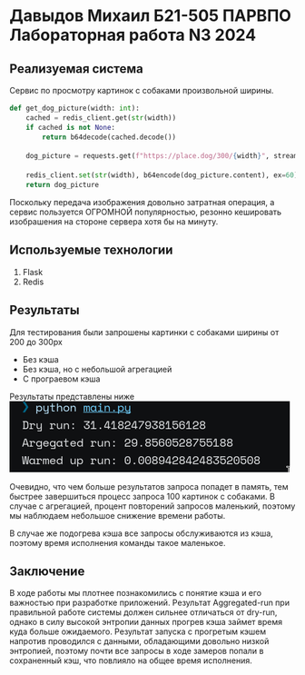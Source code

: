 # Давыдов Михаил Б21-505 ПАРВПО Лабораторная работа N3 2024
## Реализуемая система

Сервис по просмотру картинок с собаками произвольной ширины.
```py
def get_dog_picture(width: int):
    cached = redis_client.get(str(width))
    if cached is not None:
        return b64decode(cached.decode())

    dog_picture = requests.get(f"https://place.dog/300/{width}", stream=True)

    redis_client.set(str(width), b64encode(dog_picture.content), ex=60)
    return dog_picture
```

Поскольку передача изображения довольно затратная операция, а сервис пользуется ОГРОМНОЙ популярностью, резонно кешировать изобрашения на стороне сервера хотя бы на минуту.

## Используемые технологии

1. Flask
2. Redis

## Результаты
Для тестирования были запрошены картинки с собаками ширины от 200 до 300px 

- Без кэша
- Без кэша, но с небольшой агрегацией
- С програевом кэша

Результаты представлены ниже
![](./assets/results.png)

Очевидно, что чем больше результатов запроса попадет в память, тем быстрее завершиться процесс запроса 100 картинок с собаками. 
В случае с агрегацией, процент повторений запросов маленький, поэтому мы наблюдаем небольшое снижение времени работы. 

В случае же подогрева кэша все запросы обслуживаются из кэша, поэтому время исполнения команды такое маленькое.

## Заключение
В ходе работы мы плотнее познакомились с понятие кэша и его важностью при разработке приложений.
Результат Aggregated-run при правильной работе системы должен сильнее отличаться от dry-run, однако в силу высокой энтропии данных прогрев кэша займет время куда больше ожидаемого.
Результат запуска с прогретым кэшем напротив проводился с данными, обладающими довольно низкой энтропией, поэтому почти все запросы в ходе замеров попали в сохраненный кэш, что повлияло на общее время исполнения.
